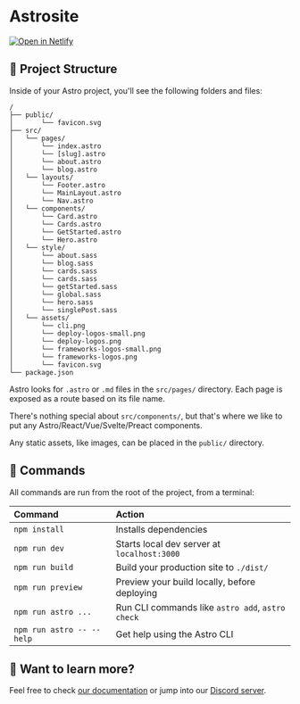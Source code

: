 # Astrosite

[![Open in Netlify](https://upload.wikimedia.org/wikipedia/commons/b/b8/Netlify_logo.svg)](https://boisterous-medovik-57fb3b.netlify.app/)


## 🚀 Project Structure

Inside of your Astro project, you'll see the following folders and files:

```
/
├── public/
│       └── favicon.svg
├── src/
│   └── pages/
│       └── index.astro
│       └── [slug].astro
│       └── about.astro
│       └── blog.astro
│   └── layouts/
│       └── Footer.astro
│       └── MainLayout.astro
│       └── Nav.astro
│   └── components/
│       └── Card.astro
│       └── Cards.astro
│       └── GetStarted.astro
│       └── Hero.astro
│   └── style/
│       └── about.sass
│       └── blog.sass
│       └── cards.sass
│       └── cards.sass
│       └── getStarted.sass
│       └── global.sass
│       └── hero.sass
│       └── singlePost.sass
│   └── assets/
│       └── cli.png
│       └── deploy-logos-small.png
│       └── deploy-logos.png
│       └── frameworks-logos-small.png
│       └── frameworks-logos.png
│       └── favicon.svg
└── package.json
```

Astro looks for `.astro` or `.md` files in the `src/pages/` directory. Each page is exposed as a route based on its file name.

There's nothing special about `src/components/`, but that's where we like to put any Astro/React/Vue/Svelte/Preact components.

Any static assets, like images, can be placed in the `public/` directory.

## 🧞 Commands

All commands are run from the root of the project, from a terminal:

| Command                   | Action                                           |
| :------------------------ | :----------------------------------------------- |
| `npm install`             | Installs dependencies                            |
| `npm run dev`             | Starts local dev server at `localhost:3000`      |
| `npm run build`           | Build your production site to `./dist/`          |
| `npm run preview`         | Preview your build locally, before deploying     |
| `npm run astro ...`       | Run CLI commands like `astro add`, `astro check` |
| `npm run astro -- --help` | Get help using the Astro CLI                     |

## 👀 Want to learn more?

Feel free to check [our documentation](https://docs.astro.build) or jump into our [Discord server](https://astro.build/chat).
